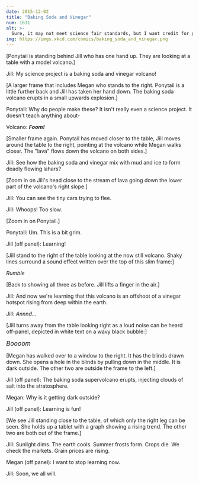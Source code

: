 ```yaml
---
date: 2015-12-02
title: "Baking Soda and Vinegar"
num: 1611
alt: >-
  Sure, it may not meet science fair standards, but I want credit for getting my baking soda and vinegar mountain added to the Decade Volcanoes list.
img: https://imgs.xkcd.com/comics/baking_soda_and_vinegar.png
---
```

[Ponytail is standing behind Jill who has one hand up. They are looking at a table with a model volcano.]

Jill: My science project is a baking soda and vinegar volcano!

[A larger frame that includes Megan who stands to the right. Ponytail is a little further back and Jill has taken her hand down. The baking soda volcano erupts in a small upwards explosion.]

Ponytail: Why do people make these? It isn't really even a science project. It doesn't teach anything about-

Volcano: ***Foom!***

[Smaller frame again. Ponytail has moved closer to the table, Jill moves around the table to the right, pointing at the volcano while Megan walks closer. The "lava" flows down the volcano on both sides.]

Jill: See how the baking soda and vinegar mix with mud and ice to form deadly flowing lahars?

[Zoom in on Jill's head close to the stream of lava going down the lower part of the volcano's right slope.]

Jill: You can see the tiny cars trying to flee.

Jill: Whoops! Too slow.

[Zoom in on Ponytail.]

Ponytail: Um. This is a bit grim.

Jill (off panel): Learning!

[Jill stand to the right of the table looking at the now still volcano. Shaky lines surround a sound effect written over the top of this slim frame:]

 *Rumble*

[Back to showing all three as before. Jill lifts a finger in the air.]

Jill: And now we're learning that this volcano is an offshoot of a vinegar hotspot rising from deep within the earth.

Jill:  *Annnd...*

[Jill turns away from the table looking right as a loud noise can be heard off-panel, depicted in white text on a wavy black bubble:]

<big>*Boooom*</big>

[Megan has walked over to a window to the right. It has the blinds drawn down. She opens a hole in the blinds by pulling down in the middle. It is dark outside. The other two are outside the frame to the left.]

Jill (off panel): The baking soda supervolcano erupts, injecting clouds of salt into the stratosphere.

Megan: Why is it getting dark outside?

Jill (off panel): Learning is fun!

[We see Jill standing close to the table, of which only the right leg can be seen. She holds up a tablet with a graph showing a rising trend. The other two are both out of the frame.]

Jill: Sunlight dims. The earth cools. Summer frosts form. Crops die. We check the markets. Grain prices are rising.

Megan (off panel): I want to stop learning now.

Jill: Soon, we all will.